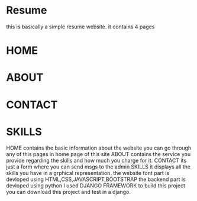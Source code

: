 # Resume
this is basically a simple resume website.
it contains 4 pages
# HOME
# ABOUT
# CONTACT
# SKILLS
HOME contains the basic information about the website you can go through any of this pages in home page of this site 
ABOUT contains the service you provide regarding the skills and how much you charge for it.
CONTACT its just a form where you can send msgs to the admin
SKILLS it displays all the skills you have in a grphical representation.
the website font part is devloped using HTML,CSS,JAVASCRIPT,BOOTSTRAP
the backend part is devloped using python
I used DJANGO FRAMEWORK to build this project you can download this project and test in a django.
